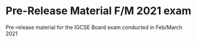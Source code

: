# Pre-Release Material F/M 2021 exam
Pre-release material for the IGCSE Board exam conducted in Feb/March 2021
